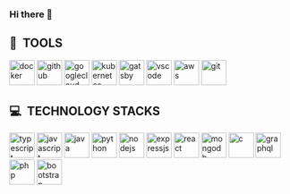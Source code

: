 ### Hi there 👋

<h2> 🚀 &nbsp;TOOLS</h2>
<p align="left">

           
 <img src="https://cdn.jsdelivr.net/gh/devicons/devicon/icons/docker/docker-plain-wordmark.svg" alt="docker" width="45" height="45"/>
          
          
<img src="https://cdn.jsdelivr.net/gh/devicons/devicon/icons/github/github-original.svg"  alt="github" width="45" height="45"/>
          
<img src="https://cdn.jsdelivr.net/gh/devicons/devicon/icons/googlecloud/googlecloud-original.svg" alt="googlecloud" width="45" height="45"/>
          
<img src="https://cdn.jsdelivr.net/gh/devicons/devicon/icons/kubernetes/kubernetes-plain-wordmark.svg" alt="kubernetes" width="45" height="45"/>
<img src="https://cdn.jsdelivr.net/gh/devicons/devicon/icons/gatsby/gatsby-plain.svg" alt="gatsby" width="45" height="45"/>     
<img src="https://cdn.jsdelivr.net/gh/devicons/devicon/icons/vscode/vscode-original-wordmark.svg" alt="vscode" width="45" height="45"/>
<img src="https://cdn.jsdelivr.net/gh/devicons/devicon/icons/amazonwebservices/amazonwebservices-original.svg" alt="aws" width="45" height="45"/>
<img src="https://cdn.jsdelivr.net/gh/devicons/devicon/icons/git/git-original.svg" alt="git" width="45" height="45"/>                              
</p>

<h2> 💻 &nbsp;TECHNOLOGY STACKS</h2>
<p align="left">

<img src="https://cdn.jsdelivr.net/gh/devicons/devicon/icons/typescript/typescript-original.svg" alt="typescript" width="45" height="45"/>
          
<img src="https://cdn.jsdelivr.net/gh/devicons/devicon/icons/javascript/javascript-original.svg" alt="javascript" width="45" height="45"/>
          
<img src="https://cdn.jsdelivr.net/gh/devicons/devicon/icons/java/java-original.svg" alt="java" width="45" height="45"/>
          
<img src="https://cdn.jsdelivr.net/gh/devicons/devicon/icons/python/python-original.svg" alt="python" width="45" height="45"/>
          
<img src="https://cdn.jsdelivr.net/gh/devicons/devicon/icons/nodejs/nodejs-original.svg" alt="nodejs" width="45" height="45"/>
          
<img src="https://cdn.jsdelivr.net/gh/devicons/devicon/icons/express/express-original.svg" alt="expressjs" width="45" height="45"/>
          
<img src="https://cdn.jsdelivr.net/gh/devicons/devicon/icons/react/react-original-wordmark.svg" alt="react" width="45" height="45"/>
          
<img src="https://cdn.jsdelivr.net/gh/devicons/devicon/icons/mongodb/mongodb-original-wordmark.svg" alt="mongodb" width="45" height="45"/>

            
<img src="https://cdn.jsdelivr.net/gh/devicons/devicon/icons/c/c-original.svg" alt="c" width="45" height="45"/>
          
<img src="https://cdn.jsdelivr.net/gh/devicons/devicon/icons/graphql/graphql-plain-wordmark.svg" alt="graphql" width="45" height="45"/>
          
 <img src="https://cdn.jsdelivr.net/gh/devicons/devicon/icons/php/php-plain.svg" alt="php" width="45" height="45"/>
          
<img src="https://cdn.jsdelivr.net/gh/devicons/devicon/icons/bootstrap/bootstrap-original.svg" alt="bootstrap" width="45" height="45"/>
          
                                      
</p>